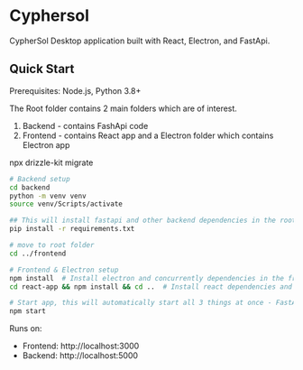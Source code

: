 # Cyphersol

CypherSol Desktop application built with React, Electron, and FastApi.

## Quick Start
Prerequisites: Node.js, Python 3.8+

The Root folder contains 2 main folders which are of interest.
1. Backend - contains FashApi code
2. Frontend - contains React app and a Electron folder which contains Electron app

npx drizzle-kit migrate

```bash
# Backend setup
cd backend
python -m venv venv
source venv/Scripts/activate

## This will install fastapi and other backend dependencies in the root directory
pip install -r requirements.txt

# move to root folder
cd ../frontend

# Frontend & Electron setup
npm install  # Install electron and concurrently dependencies in the frontend directory
cd react-app && npm install && cd ..  # Install react dependencies and move back to frontend dir

# Start app, this will automatically start all 3 things at once - FastApi, React and Electron.
npm start
```

Runs on:
- Frontend: http://localhost:3000
- Backend: http://localhost:5000
